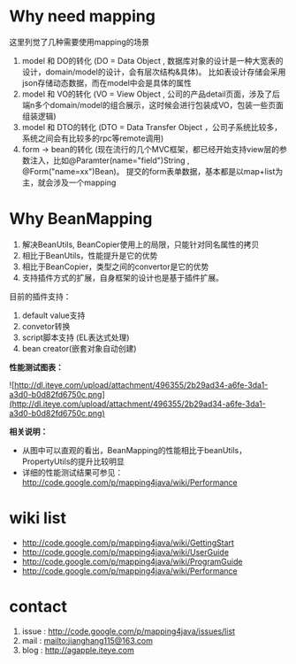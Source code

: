 # Why need mapping #

这里列觉了几种需要使用mapping的场景
  1. model 和 DO的转化 (DO = Data Object , 数据库对象的设计是一种大宽表的设计，domain/model的设计，会有层次结构&具体)。 比如表设计存储会采用json存储动态数据，而在model中会是具体的属性
  1. model 和 VO的转化 (VO = View Object , 公司的产品detail页面，涉及了后端n多个domain/model的组合展示，这时候会进行包装成VO，包装一些页面组装逻辑)
  1. model 和 DTO的转化 (DTO = Data Transfer Object ，公司子系统比较多，系统之间会有比较多的rpc等remote调用)
  1. form -> bean的转化 (现在流行的几个MVC框架，都已经开始支持view层的参数注入，比如@Paramter(name="field")String , @Form("name=xx")Bean)。 提交的form表单数据，基本都是以map+list为主，就会涉及一个mapping

# Why BeanMapping #
  1. 解决BeanUtils, BeanCopier使用上的局限，只能针对同名属性的拷贝
  1. 相比于BeanUtils，性能提升是它的优势
  1. 相比于BeanCopier，类型之间的convertor是它的优势
  1. 支持插件方式的扩展，自身框架的设计也是基于插件扩展。

目前的插件支持：
  1. default value支持
  1. convetor转换
  1. script脚本支持 (EL表达式处理)
  1. bean creator(嵌套对象自动创建)

**性能测试图表：**

![http://dl.iteye.com/upload/attachment/496355/2b29ad34-a6fe-3da1-a3d0-b0d82fd6750c.png](http://dl.iteye.com/upload/attachment/496355/2b29ad34-a6fe-3da1-a3d0-b0d82fd6750c.png)

**相关说明：**
  * 从图中可以直观的看出，BeanMapping的性能相比于beanUtils，PropertyUtils的提升比较明显
  * 详细的性能测试结果可参见：http://code.google.com/p/mapping4java/wiki/Performance

# wiki list #
  * http://code.google.com/p/mapping4java/wiki/GettingStart
  * http://code.google.com/p/mapping4java/wiki/UserGuide
  * http://code.google.com/p/mapping4java/wiki/ProgramGuide
  * http://code.google.com/p/mapping4java/wiki/Performance

# contact #
  1. issue :  http://code.google.com/p/mapping4java/issues/list
  1. mail : [mailto:jianghang115@163.com](mailto:jianghang115@163.com)
  1. blog : http://agapple.iteye.com
